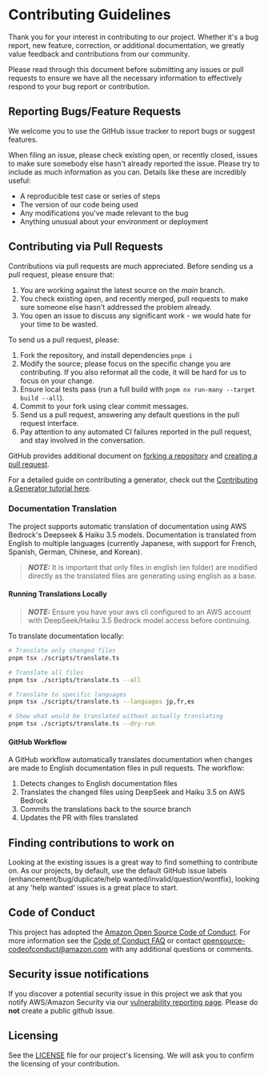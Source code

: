 # Contributing Guidelines

Thank you for your interest in contributing to our project. Whether it's a bug report, new feature, correction, or additional
documentation, we greatly value feedback and contributions from our community.

Please read through this document before submitting any issues or pull requests to ensure we have all the necessary
information to effectively respond to your bug report or contribution.

## Reporting Bugs/Feature Requests

We welcome you to use the GitHub issue tracker to report bugs or suggest features.

When filing an issue, please check existing open, or recently closed, issues to make sure somebody else hasn't already
reported the issue. Please try to include as much information as you can. Details like these are incredibly useful:

- A reproducible test case or series of steps
- The version of our code being used
- Any modifications you've made relevant to the bug
- Anything unusual about your environment or deployment

## Contributing via Pull Requests

Contributions via pull requests are much appreciated. Before sending us a pull request, please ensure that:

1. You are working against the latest source on the _main_ branch.
2. You check existing open, and recently merged, pull requests to make sure someone else hasn't addressed the problem already.
3. You open an issue to discuss any significant work - we would hate for your time to be wasted.

To send us a pull request, please:

1. Fork the repository, and install dependencies `pnpm i`
2. Modify the source; please focus on the specific change you are contributing. If you also reformat all the code, it will be hard for us to focus on your change.
3. Ensure local tests pass (run a full build with `pnpm nx run-many --target build --all`).
4. Commit to your fork using clear commit messages.
5. Send us a pull request, answering any default questions in the pull request interface.
6. Pay attention to any automated CI failures reported in the pull request, and stay involved in the conversation.

GitHub provides additional document on [forking a repository](https://help.github.com/articles/fork-a-repo/) and
[creating a pull request](https://help.github.com/articles/creating-a-pull-request/).

For a detailed guide on contributing a generator, check out the [Contributing a Generator tutorial here](https://awslabs.github.io/nx-plugin-for-aws/get_started/tutorials/contribute-generator).

### Documentation Translation

The project supports automatic translation of documentation using AWS Bedrock's Deepseek & Haiku 3.5 models. Documentation is translated from English to multiple languages (currently Japanese, with support for French, Spanish, German, Chinese, and Korean).

> **_NOTE:_** It is important that only files in english (en folder) are modified directly as the translated files are generating using english as a base.

#### Running Translations Locally

> **_NOTE:_** Ensure you have your aws cli configured to an AWS account with DeepSeek/Haiku 3.5 Bedrock model access before continuing.

To translate documentation locally:

```bash
# Translate only changed files
pnpm tsx ./scripts/translate.ts

# Translate all files
pnpm tsx ./scripts/translate.ts --all

# Translate to specific languages
pnpm tsx ./scripts/translate.ts --languages jp,fr,es

# Show what would be translated without actually translating
pnpm tsx ./scripts/translate.ts --dry-run
```

#### GitHub Workflow

A GitHub workflow automatically translates documentation when changes are made to English documentation files in pull requests. The workflow:

1. Detects changes to English documentation files
2. Translates the changed files using DeepSeek and Haiku 3.5 on AWS Bedrock
3. Commits the translations back to the source branch
4. Updates the PR with files translated

## Finding contributions to work on

Looking at the existing issues is a great way to find something to contribute on. As our projects, by default, use the default GitHub issue labels (enhancement/bug/duplicate/help wanted/invalid/question/wontfix), looking at any 'help wanted' issues is a great place to start.

## Code of Conduct

This project has adopted the [Amazon Open Source Code of Conduct](https://aws.github.io/code-of-conduct).
For more information see the [Code of Conduct FAQ](https://aws.github.io/code-of-conduct-faq) or contact
opensource-codeofconduct@amazon.com with any additional questions or comments.

## Security issue notifications

If you discover a potential security issue in this project we ask that you notify AWS/Amazon Security via our [vulnerability reporting page](http://aws.amazon.com/security/vulnerability-reporting/). Please do **not** create a public github issue.

## Licensing

See the [LICENSE](LICENSE) file for our project's licensing. We will ask you to confirm the licensing of your contribution.

